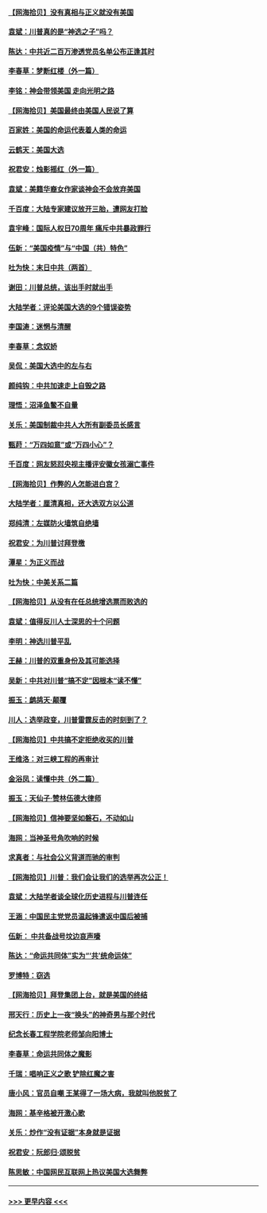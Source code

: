 #### [【网海拾贝】没有真相与正义就没有美国](../pages/nsc993/n12621885.md?t=12161202) 
#### [袁斌：川普真的是“神选之子”吗？](../pages/nsc993/n12621749.md?t=12161202) 
#### [陈达：中共近二百万渗透党员名单公布正逢其时](../pages/nsc993/n12620870.md?t=12161202) 
#### [李春草：梦断红楼（外一篇）](../pages/nsc993/n12619122.md?t=12161202) 
#### [李铭：神会带领美国 走向光明之路](../pages/nsc993/n12618584.md?t=12161202) 
#### [【网海拾贝】美国最终由美国人民说了算](../pages/nsc993/n12617255.md?t=12161202) 
#### [百家姓：美国的命运代表着人类的命运](../pages/nsc993/n12615838.md?t=12161202) 
#### [云鹤天：美国大选](../pages/nsc993/n12615994.md?t=12161202) 
#### [祝君安：烛影摇红（外一篇）](../pages/nsc993/n12615975.md?t=12161202) 
#### [袁斌：美籍华裔女作家谈神会不会放弃美国](../pages/nsc993/n12615263.md?t=12161202) 
#### [千百度：大陆专家建议放开三胎，遭网友打脸](../pages/nsc993/n12614456.md?t=12161202) 
#### [袁宇峰：国际人权日70周年 痛斥中共暴政罪行](../pages/nsc993/n12611965.md?t=12161202) 
#### [伍新：“美国疫情”与“中国（共）特色”](../pages/nsc993/n12611463.md?t=12161202) 
#### [吐为快：末日中共（两首）](../pages/nsc993/n12611461.md?t=12161202) 
#### [谢田：川普总统，该出手时就出手](../pages/nsc993/n12610905.md?t=12161202) 
#### [大陆学者：评论美国大选的9个错误姿势](../pages/nsc993/n12609586.md?t=12161202) 
#### [李国涛：迷惘与清醒](../pages/nsc993/n12607532.md?t=12161202) 
#### [李春草：念奴娇](../pages/nsc993/n12607083.md?t=12161202) 
#### [吴侃：美国大选中的左与右](../pages/nsc993/n12607054.md?t=12161202) 
#### [颜纯钩：中共加速走上自毁之路](../pages/nsc993/n12606473.md?t=12161202) 
#### [理悟：沼泽鱼鳖不自量](../pages/nsc993/n12606454.md?t=12161202) 
#### [关乐：美国制裁中共人大所有副委员长感言](../pages/nsc993/n12606442.md?t=12161202) 
#### [甄莳：“万四如意”或“万四小心”？](../pages/nsc993/n12606091.md?t=12161202) 
#### [千百度：网友怒怼央视主播评安徽女孩溺亡事件](../pages/nsc993/n12605370.md?t=12161202) 
#### [【网海拾贝】作弊的人怎能进白宫？](../pages/nsc993/n12603546.md?t=12161202) 
#### [大陆学者：厘清真相，还大选双方以公道](../pages/nsc993/n12603475.md?t=12161202) 
#### [郑纯清：左媒防火墙筑自绝墙](../pages/nsc993/n12602226.md?t=12161202) 
#### [祝君安：为川普讨拜登檄](../pages/nsc993/n12602199.md?t=12161202) 
#### [潭星：为正义而战](../pages/nsc993/n12600926.md?t=12161202) 
#### [吐为快：中美关系二篇](../pages/nsc993/n12600908.md?t=12161202) 
#### [【网海拾贝】从没有在任总统增选票而败选的](../pages/nsc993/n12600435.md?t=12161202) 
#### [袁斌：值得反川人士深思的十个问题](../pages/nsc993/n12600332.md?t=12161202) 
#### [李明：神选川普平乱](../pages/nsc993/n12599751.md?t=12161202) 
#### [王赫：川普的双重身份及其可能选择](../pages/nsc993/n12599723.md?t=12161202) 
#### [吴新：中共对川普“搞不定”因根本“读不懂”](../pages/nsc993/n12599502.md?t=12161202) 
#### [振玉：鹧鸪天‧颠覆](../pages/nsc993/n12599494.md?t=12161202) 
#### [川人：选举政变，川普雷霆反击的时刻到了？](../pages/nsc993/n12599291.md?t=12161202) 
#### [【网海拾贝】中共搞不定拒绝收买的川普](../pages/nsc993/n12598955.md?t=12161202) 
#### [王维洛：对三峡工程的再审计](../pages/nsc993/n12598436.md?t=12161202) 
#### [金浴凤：读懂中共（外二篇）](../pages/nsc993/n12597943.md?t=12161202) 
#### [振玉：天仙子‧赞林伍德大律师](../pages/nsc993/n12597929.md?t=12161202) 
#### [【网海拾贝】信神要坚如磐石，不动如山](../pages/nsc993/n12597901.md?t=12161202) 
#### [海网：当神圣号角吹响的时候](../pages/nsc993/n12595891.md?t=12161202) 
#### [求真者：与社会公义背道而驰的审判](../pages/nsc993/n12595868.md?t=12161202) 
#### [【网海拾贝】川普：我们会让我们的选举再次公正！](../pages/nsc993/n12594930.md?t=12161202) 
#### [袁斌：大陆学者谈全球化历史进程与川普连任](../pages/nsc993/n12594690.md?t=12161202) 
#### [王涵：中国民主党党员温起锋遣返中国后被捕](../pages/nsc993/n12594540.md?t=12161202) 
#### [伍新： 中共备战号坟边哀声嚎](../pages/nsc993/n12593086.md?t=12161202) 
#### [陈达：“命运共同体”实为“‘共’统命运体”](../pages/nsc993/n12590865.md?t=12161202) 
#### [罗博特：窃选](../pages/nsc993/n12590619.md?t=12161202) 
#### [【网海拾贝】拜登集团上台，就是美国的终结](../pages/nsc993/n12589725.md?t=12161202) 
#### [邢天行：历史上一夜“换头”的神奇男与那个时代](../pages/nsc993/n12589424.md?t=12161202) 
#### [纪念长春工程学院老师邹向阳博士](../pages/nsc993/n12585390.md?t=12161202) 
#### [李春草：命运共同体之魔影](../pages/nsc993/n12585026.md?t=12161202) 
#### [千瑞：唱响正义之歌 铲除红魔之害](../pages/nsc993/n12585002.md?t=12161202) 
#### [唐小风：官员自嘲 王某得了一场大病，我就叫他脱贫了](../pages/nsc993/n12584981.md?t=12161202) 
#### [海网：基辛格被开激心歌](../pages/nsc993/n12584946.md?t=12161202) 
#### [关乐：炒作“没有证据”本身就是证据](../pages/nsc993/n12583146.md?t=12161202) 
#### [祝君安：阮郎归‧颂脱贫](../pages/nsc993/n12583119.md?t=12161202) 
#### [陈思敏：中国网民互联网上热议美国大选舞弊](../pages/nsc993/n12582845.md?t=12161202) 

----
#### [ >>> 更早内容 <<< ](../indexes/nsc993-earlier.md)
